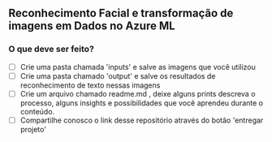 ## Reconhecimento Facial e transformação de imagens em Dados no Azure ML

### O que deve ser feito?
- [ ] Crie uma pasta chamada 'inputs' e salve as imagens que você utilizou
- [ ] Crie uma pasta chamado 'output' e salve os resultados de reconhecimento de texto nessas imagens
- [ ] Crie um arquivo chamado readme.md , deixe alguns prints descreva o processo, alguns insights e possibilidades que você aprendeu durante o conteúdo.
- [ ] Compartilhe conosco o link desse repositório através do botão 'entregar projeto'  